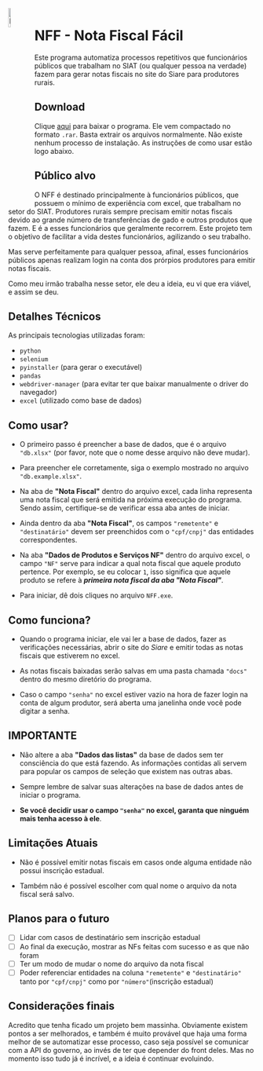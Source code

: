 <img src="./icon.ico" width="10%" align="left" alt="NFF main icon">

# NFF - Nota Fiscal Fácil

Este programa automatiza processos repetitivos que funcionários públicos que trabalham no SIAT (ou qualquer pessoa na verdade) fazem para gerar notas fiscais no site do Siare para produtores rurais.

## Download

Clique [aqui](https://drive.google.com/file/d/1so-2FLdHQxLCb8YIMhBXDHJMtxAYycwF/view?usp=share_link) para baixar o programa. Ele vem compactado no formato `.rar`. Basta extrair os arquivos normalmente. Não existe nenhum processo de instalação. As instruções de como usar estão logo abaixo.

## Público alvo

O NFF é destinado principalmente à funcionários públicos, que possuem o mínimo de experiência com excel, que trabalham no setor do SIAT. Produtores rurais sempre precisam emitir notas fiscais devido ao grande número de transferências de gado e outros produtos que fazem. E é a esses funcionários que geralmente recorrem. Este projeto tem o objetivo de facilitar a vida destes funcionários, agilizando o seu trabalho.

Mas serve perfeitamente para qualquer pessoa, afinal, esses funcionários públicos apenas realizam login na conta dos prórpios produtores para emitir notas fiscais.

Como meu irmão trabalha nesse setor, ele deu a ideia, eu vi que era viável, e assim se deu.

## Detalhes Técnicos

As principais tecnologias utilizadas foram:

* `python`
* `selenium`
* `pyinstaller` (para gerar o executável)
* `pandas`
* `webdriver-manager` (para evitar ter que baixar manualmente o driver do navegador)
* `excel` (utilizado como base de dados)

## Como usar?

* O primeiro passo é preencher a base de dados, que é o arquivo `"db.xlsx"` (por favor, note que o nome desse arquivo não deve mudar).

* Para preencher ele corretamente, siga o exemplo mostrado no arquivo `"db.example.xlsx"`.

* Na aba de **"Nota Fiscal"** dentro do arquivo excel, cada linha representa uma nota fiscal que será emitida na próxima execução do programa. Sendo assim, certifique-se de verificar essa aba antes de iniciar.

* Ainda dentro da aba **"Nota Fiscal"**, os campos `"remetente"` e `"destinatário"` devem ser preenchidos com o `"cpf/cnpj"` das entidades correspondentes.

* Na aba **"Dados de Produtos e Serviços NF"** dentro do arquivo excel, o campo `"NF"` serve para indicar a qual nota fiscal que aquele produto pertence. Por exemplo, se eu colocar `1`, isso significa que aquele produto se refere à **_primeira nota fiscal da aba "Nota Fiscal"_**.

* Para iniciar, dê dois cliques no arquivo `NFF.exe`.

## Como funciona?

* Quando o programa iniciar, ele vai ler a base de dados, fazer as verificações necessárias, abrir o site do _Siare_ e emitir todas as notas fiscais que estiverem no excel.

* As notas fiscais baixadas serão salvas em uma pasta chamada `"docs"` dentro do mesmo diretório do programa.

* Caso o campo `"senha"` no excel estiver vazio na hora de fazer login na conta de algum produtor, será aberta uma janelinha onde você pode digitar a senha.

## IMPORTANTE

* Não altere a aba **"Dados das listas"** da base de dados sem ter consciência do que está fazendo. As informações contidas ali servem para popular os campos de seleção que existem nas outras abas.

* Sempre lembre de salvar suas alterações na base de dados antes de iniciar o programa.

* **Se você decidir usar o campo `"senha"` no excel, garanta que ninguém mais tenha acesso à ele**.

## Limitações Atuais

* Não é possível emitir notas fiscais em casos onde alguma entidade não possui inscrição estadual.

* Também não é possível escolher com qual nome o arquivo da nota fiscal será salvo.

## Planos para o futuro

- [ ] Lidar com casos de destinatário sem inscrição estadual
- [ ] Ao final da execução, mostrar as NFs feitas com sucesso e as que não foram
- [ ] Ter um modo de mudar o nome do arquivo da nota fiscal
- [ ] Poder referenciar entidades na coluna `"remetente"` e `"destinatário"` tanto por `"cpf/cnpj"` como por `"número"`(inscrição estadual)

## Considerações finais

Acredito que tenha ficado um projeto bem massinha. Obviamente existem pontos a ser melhorados, e também é muito provável que haja uma forma melhor de se automatizar esse processo, caso seja possível se comunicar com a API do governo, ao invés de ter que depender do front deles. Mas no momento isso tudo já é incrível, e a ideia é continuar evoluindo.
